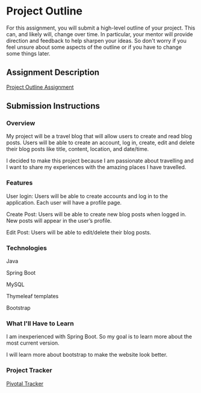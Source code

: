 # Project Outline
For this assignment, you will submit a high-level outline of your project. This can, and likely will, change over time. In particular, your mentor will provide direction and feedback to help sharpen your ideas. So don't worry if you feel unsure about some aspects of the outline or if you have to change some things later.

## Assignment Description
[Project Outline Assignment](https://education.launchcode.org/liftoff/modules/assignments/project-outline)

## Submission Instructions

### Overview

My project will be a travel blog that will allow users to create and read blog posts. Users will be able to create an account, log in, create, edit and delete their blog posts like title, content, location, and date/time.

I decided to make this project because I am passionate about travelling and I want to share my experiences  with the amazing places I have travelled. 
### Features

User login: Users will be able to create accounts and log in to the application. Each user will have a profile page.

Create Post: Users will be able to create new blog posts when logged in. New posts will appear in the user’s profile.

Edit Post: Users will be able to edit/delete their blog posts.

### Technologies

Java

Spring Boot

MySQL

Thymeleaf templates

Bootstrap

### What I'll Have to Learn

I am inexperienced with Spring Boot. So my goal is to learn more about the most current version.

I will learn more about bootstrap to make the website look better.

### Project Tracker

[Pivotal Tracker](https://www.pivotaltracker.com/n/projects/2400040)


